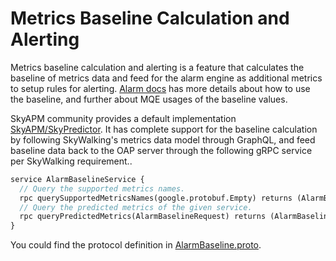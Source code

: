 # Metrics Baseline Calculation and Alerting

Metrics baseline calculation and alerting is a feature that calculates the baseline of metrics data and feed for the
alarm engine as additional metrics to setup rules for alerting.
[Alarm docs](../backend/backend-alarm.md#use-the-baseline-predicted-value-to-trigger-the-alarm) has more details about
how to use the baseline,  and further about MQE usages of the baseline values.

SkyAPM community provides a default implementation [SkyAPM/SkyPredictor](https://github.com/SkyAPM/SkyPredictor).
It has complete support for the baseline calculation by following SkyWalking's metrics data model through GraphQL, and
feed baseline data back to the OAP server through the following gRPC service per SkyWalking requirement..

```protobuf
service AlarmBaselineService {
  // Query the supported metrics names.
  rpc querySupportedMetricsNames(google.protobuf.Empty) returns (AlarmBaselineMetricsNames);
  // Query the predicted metrics of the given service.
  rpc queryPredictedMetrics(AlarmBaselineRequest) returns (AlarmBaselineResponse);
}
```

You could find the protocol definition
in [AlarmBaseline.proto](../../../../oap-server/ai-pipeline/src/main/proto/baseline.proto).